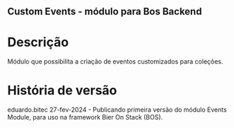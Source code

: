 ## Custom Events - módulo para Bos Backend

# Descrição

Módulo que possibilita a criação de eventos customizados para coleções.

# História de versão

eduardo.bitec 27-fev-2024 - Publicando primeira versão do módulo Events Module, para uso na framework Bier On Stack (BOS).
